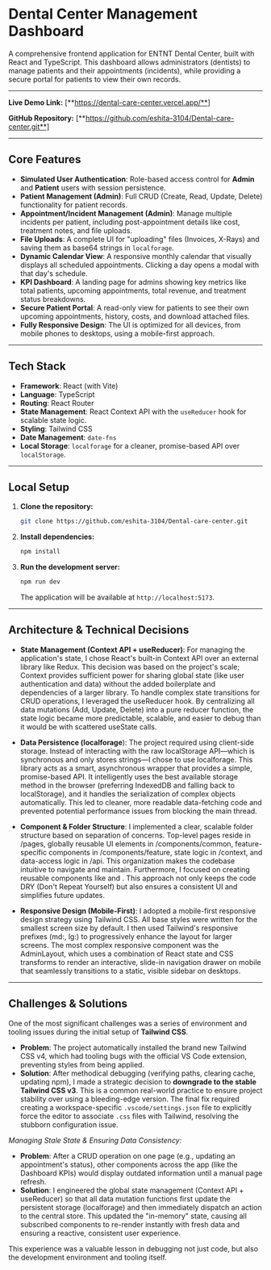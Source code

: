 # Dental Center Management Dashboard

A comprehensive frontend application for ENTNT Dental Center, built with React and TypeScript. This dashboard allows administrators (dentists) to manage patients and their appointments (incidents), while providing a secure portal for patients to view their own records.

---

**Live Demo Link:** [**https://dental-care-center.vercel.app/**]

**GitHub Repository:** [**https://github.com/eshita-3104/Dental-care-center.git**]

---

## Core Features

* **Simulated User Authentication**: Role-based access control for **Admin** and **Patient** users with session persistence.
* **Patient Management (Admin)**: Full CRUD (Create, Read, Update, Delete) functionality for patient records.
* **Appointment/Incident Management (Admin)**: Manage multiple incidents per patient, including post-appointment details like cost, treatment notes, and file uploads.
* **File Uploads**: A complete UI for "uploading" files (Invoices, X-Rays) and saving them as base64 strings in `localforage`.
* **Dynamic Calendar View**: A responsive monthly calendar that visually displays all scheduled appointments. Clicking a day opens a modal with that day's schedule.
* **KPI Dashboard**: A landing page for admins showing key metrics like total patients, upcoming appointments, total revenue, and treatment status breakdowns.
* **Secure Patient Portal**: A read-only view for patients to see their own upcoming appointments, history, costs, and download attached files.
* **Fully Responsive Design**: The UI is optimized for all devices, from mobile phones to desktops, using a mobile-first approach.

---

## Tech Stack

* **Framework**: React (with Vite)
* **Language**: TypeScript
* **Routing**: React Router
* **State Management**: React Context API with the `useReducer` hook for scalable state logic.
* **Styling**: Tailwind CSS
* **Date Management**: `date-fns`
* **Local Storage**: `localforage` for a cleaner, promise-based API over `localStorage`.

---

## Local Setup

1.  **Clone the repository:**
    ```bash
    git clone https://github.com/eshita-3104/Dental-care-center.git
    ```
2.  **Install dependencies:**
    ```bash
    npm install
    ```
3.  **Run the development server:**
    ```bash
    npm run dev
    ```
    The application will be available at `http://localhost:5173`.

---

## Architecture & Technical Decisions
* **State Management (Context API + useReducer)**: For managing the application's state, I chose React's built-in Context API over an external library like Redux. This decision was based on the project's scale; Context provides sufficient power for sharing global state (like user authentication and data) without the added boilerplate and dependencies of a larger library. To handle complex state transitions for CRUD operations, I leveraged the useReducer hook. By centralizing all data mutations (Add, Update, Delete) into a pure reducer function, the state logic became more predictable, scalable, and easier to debug than it would be with scattered useState calls.

* **Data Persistence (localforage**): The project required using client-side storage. Instead of interacting with the raw localStorage API—which is synchronous and only stores strings—I chose to use localforage. This library acts as a smart, asynchronous wrapper that provides a simple, promise-based API. It intelligently uses the best available storage method in the browser (preferring IndexedDB and falling back to localStorage), and it handles the serialization of complex objects automatically. This led to cleaner, more readable data-fetching code and prevented potential performance issues from blocking the main thread.

* **Component & Folder Structure**: I implemented a clear, scalable folder structure based on separation of concerns. Top-level pages reside in /pages, globally reusable UI elements in /components/common, feature-specific components in /components/feature, state logic in /context, and data-access logic in /api. This organization makes the codebase intuitive to navigate and maintain. Furthermore, I focused on creating reusable components like <Modal /> and <StatCard />. This approach not only keeps the code DRY (Don't Repeat Yourself) but also ensures a consistent UI and simplifies future updates.

* **Responsive Design (Mobile-First)**: I adopted a mobile-first responsive design strategy using Tailwind CSS. All base styles were written for the smallest screen size by default. I then used Tailwind's responsive prefixes (md:, lg:) to progressively enhance the layout for larger screens. The most complex responsive component was the AdminLayout, which uses a combination of React state and CSS transforms to render an interactive, slide-in navigation drawer on mobile that seamlessly transitions to a static, visible sidebar on desktops.

---

## Challenges & Solutions

One of the most significant challenges was a series of environment and tooling issues during the initial setup of **Tailwind CSS**.

* **Problem**: The project automatically installed the brand new Tailwind CSS v4, which had tooling bugs with the official VS Code extension, preventing styles from being applied.
* **Solution**: After methodical debugging (verifying paths, clearing cache, updating npm), I made a strategic decision to **downgrade to the stable Tailwind CSS v3**. This is a common real-world practice to ensure project stability over using a bleeding-edge version. The final fix required creating a workspace-specific `.vscode/settings.json` file to explicitly force the editor to associate `.css` files with Tailwind, resolving the stubborn configuration issue.

*Managing Stale State & Ensuring Data Consistency:*
* **Problem**: After a CRUD operation on one page (e.g., updating an appointment's status), other components across the app (like the Dashboard KPIs) would display outdated information until a manual page refresh.
* **Solution**: I engineered the global state management (Context API + useReducer) so that all data mutation functions first update the persistent storage (localforage) and then immediately dispatch an action to the central store. This updated the "in-memory" state, causing all subscribed components to re-render instantly with fresh data and ensuring a reactive, consistent user experience.

This experience was a valuable lesson in debugging not just code, but also the development environment and tooling itself.
